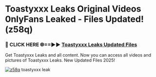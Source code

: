 # Toastyxxx Leaks Original Videos 0nlyFans Leaked - Files Updated! (z58q)

<h3>🔴 CLICK HERE 🌐==►► <a href="https://tinyurl.com/4seja8ks" rel="nofollow">Toastyxxx Leaks Updated Files</a></h3>

Get Toastyxxx Leaks and all content. Now you can access all videos and pictures of Toastyxxx Leaks. New Updated Files 2025!

[![z58q](https://i.imgur.com/EWjZXRe.gif)](https://tinyurl.com/4seja8ks)
toastyxxx leak